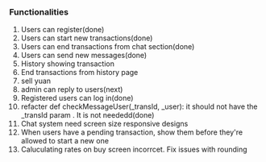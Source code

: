 ### Functionalities

1.  Users can register(done)
2.  Users can start new transactions(done)
3. Users can end transactions from chat section(done)
4. Users can send new messages(done)
5. History showing transaction
6. End transactions from history page
7. sell yuan
8. admin can reply to users(next)
9. Registered users can log in(done)
10. refacter def checkMessageUser(_transId, _user): it should not have the _transId param . It is not neededd(done)
11. Chat system need screen size responsive designs 
12. When users have a pending transaction, show them before they're allowed to start a new one
13. Caluculating rates on buy screen incorrcet. Fix issues with rounding 